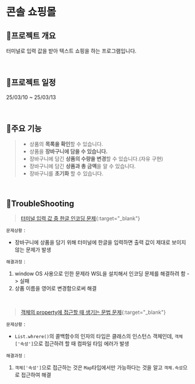 # 콘솔 쇼핑몰

## 📣프로젝트 개요
터미널로 입력 값을 받아 텍스트 쇼핑을 하는 프로그램입니다.

<br/>

## 📆프로젝트 일정
25/03/10 ~ 25/03/13

<br/>

## 📑주요 기능
> * 상품의 **목록을 확인**할 수 있습니다.
> * 상품을 **장바구니에 담을 수 있습니다.**
> * 장바구니에 담긴 **상품의 수량을 변경**할 수 있습니다.(자유 구현)
> * 장바구니에 담긴 **상품과 총 금액**을 알 수 있습니다.
> * 장바구니를 **초기화** 할 수 있습니다.

<br/>

## 🚨TroubleShooting
> [터미널 입력 값 중 한글 인코딩 문제](https://skyhyunjinlee.tistory.com/entry/TIL-006-Dart%EB%A1%9C-%EC%BD%98%EC%86%94-%EC%87%BC%ED%95%91%EB%AA%B0-%EB%A7%8C%EB%93%A4%EA%B8%B0){:target="_blank"}
> 
`문제상황` :  
- 장바구니에 상품을 담기 위해 터미널에 한글을 입력하면 출력 값이 제대로 보이지 않는 문제가 발생

`해결과정` : 
1. window OS 사용으로 인한 문제라 WSL을 설치해서 인코딩 문제를 해결하려 함 -> 실패
2. 상품 이름을 영어로 변경함으로써 해결

<br/>

> [객체의 property에 접근할 때 생기는 문법 문제](https://skyhyunjinlee.tistory.com/entry/TIL-006-Dart%EB%A1%9C-%EC%BD%98%EC%86%94-%EC%87%BC%ED%95%91%EB%AA%B0-%EB%A7%8C%EB%93%A4%EA%B8%B0-2){:target="_blank"}
> 
`문제상황` : 
- `List.whrere()`의 콜백함수의 인자의 타입은 클래스의 인스턴스 객체인데, `객체['속성']`으로 접근하려 할 때 컴파일 타임 에러가 발생

`해결과정` : 
1. `객체['속성']`으로 접근하는 것은 `Map`타입에서만 가능하다는 것을 알고 `객체.속성`으로 접근하여 해결
